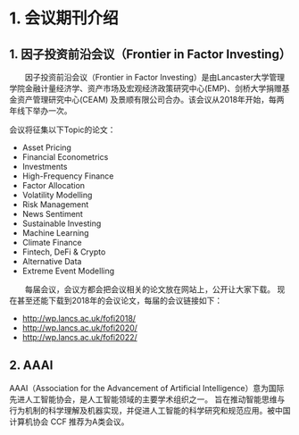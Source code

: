 # 1. 会议期刊介绍
## 1. 因子投资前沿会议（Frontier in Factor Investing）

&emsp;&emsp;因子投资前沿会议（Frontier in Factor Investing）是由Lancaster大学管理
学院金融计量经济学、资产市场及宏观经济政策研究中心(EMP)、剑桥大学捐赠基金资产管理研究中心(CEAM)
及景顺有限公司合办。该会议从2018年开始，每两年线下举办一次。

会议将征集以下Topic的论文：
* Asset Pricing
* Financial Econometrics
* Investments
* High-Frequency Finance
* Factor Allocation
* Volatility Modelling
* Risk Management
* News Sentiment
* Sustainable Investing
* Machine Learning
* Climate Finance
* Fintech, DeFi & Crypto
* Alternative Data
* Extreme Event Modelling

&emsp;&emsp;每届会议，会议方都会把会议相关的论文放在网站上，公开让大家下载。
现在甚至还能下载到2018年的会议论文，每届的会议链接如下：
* http://wp.lancs.ac.uk/fofi2018/
* http://wp.lancs.ac.uk/fofi2020/
* http://wp.lancs.ac.uk/fofi2022/

## 2. AAAI
AAAI（Association for the Advancement of Artificial Intelligence）意为国际先进人工智能协会，是人工智能领域的主要学术组织之一。
旨在推动智能思维与行为机制的科学理解及机器实现，并促进人工智能的科学研究和规范应用。被中国计算机协会 CCF 推荐为A类会议。



